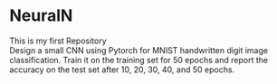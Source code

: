 # NeuralN
This is my first Repository <br>
Design a small CNN using Pytorch for MNIST handwritten digit image classification. Train it on the training set for 50 epochs and report the accuracy on the test set after 10, 20, 30, 40, and 50 epochs.
